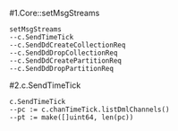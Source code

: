 #1.Core::setMsgStreams

```
setMsgStreams
--c.SendTimeTick
--c.SendDdCreateCollectionReq 
--c.SendDdDropCollectionReq
--c.SendDdCreatePartitionReq
--c.SendDdDropPartitionReq
```

#2.c.SendTimeTick

```
c.SendTimeTick
--pc := c.chanTimeTick.listDmlChannels()
--pt := make([]uint64, len(pc))
```